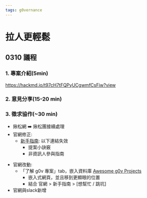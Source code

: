 ```yaml
---
tags: g0vernance
---
```


# 拉人更輕鬆

## 0310 議程
### 1. 專案介紹(5min)
https://hackmd.io/t97cH7tFQPyUCgwmfCsFiw?view
### 2. 意見分享(15-20 min)
### 3. 徵求協作(~30 min)
* 揪松網 :arrow_right: 揪松團接續處理
* 官網修正: 
    - [新手指南](https://g0v.tw/intl/zh-TW/novice/): 以下連結失效
        - 提案小訣竅
        - 非資訊人參與指南
- 官網改動:
    - 「了解 g0v 專案」tab，嵌入資料庫 [Awesome g0v Projects](https://chunyenhuang.github.io/awesome-g0v-projects/#/) 
        - 嵌入式網頁，並且移到更顯眼的位置
        - 結合 官網 > 新手指南 > [想幫忙 / 跳坑]
- 官網與slack新增


